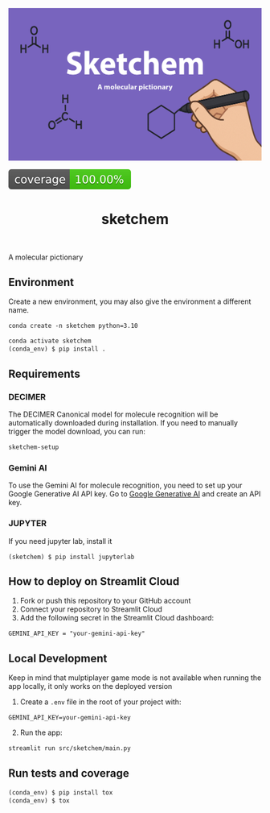 ![Project Logo](assets/banner.png)

![Coverage Status](assets/coverage-badge.svg)

<h1 align="center">
sketchem
</h1>

<br>


A molecular pictionary



## Environment 

Create a new environment, you may also give the environment a different name.

```
conda create -n sketchem python=3.10
```

```
conda activate sketchem
(conda_env) $ pip install .
```

## Requirements

### DECIMER
The DECIMER Canonical model for molecule recognition will be automatically downloaded during installation. If you need to manually trigger the model download, you can run:

```bash
sketchem-setup

```
### Gemini AI

To use the Gemini AI for molecule recognition, you need to set up your Google Generative AI API key. Go to [Google Generative AI](https://aistudio.google.com/app/apikey) and create an API key. 



### JUPYTER

If you need jupyter lab, install it 

```
(sketchem) $ pip install jupyterlab
```



## How to deploy on Streamlit Cloud


1. Fork or push this repository to your GitHub account
2. Connect your repository to Streamlit Cloud
3. Add the following secret in the Streamlit Cloud dashboard:

```
GEMINI_API_KEY = "your-gemini-api-key"
```

## Local Development

Keep in mind that mulptiplayer game mode is not available when running the app locally, it only works on the deployed version


1. Create a `.env` file in the root of your project with:
```
GEMINI_API_KEY=your-gemini-api-key
```

2. Run the app:
```
streamlit run src/sketchem/main.py
```

## Run tests and coverage

```
(conda_env) $ pip install tox
(conda_env) $ tox
```



